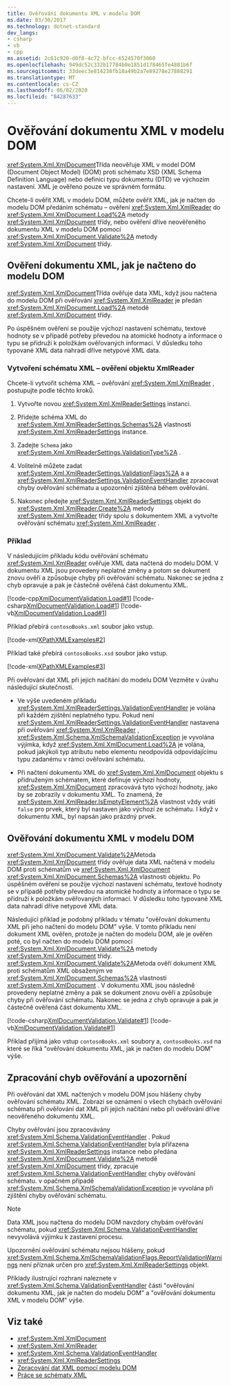 ```yaml
---
title: Ověřování dokumentu XML v modelu DOM
ms.date: 03/30/2017
ms.technology: dotnet-standard
dev_langs:
- csharp
- vb
- cpp
ms.assetid: 2c61c920-d0f8-4c72-bfcc-6524570f3060
ms.openlocfilehash: 949dc52c332b17784b0e1851d178465fe4881b6f
ms.sourcegitcommit: 33deec3e814238fb18a49b2a7e89278e27888291
ms.translationtype: MT
ms.contentlocale: cs-CZ
ms.lasthandoff: 06/02/2020
ms.locfileid: "84287633"
---
```

# <a name="validating-an-xml-document-in-the-dom"></a>Ověřování dokumentu XML v modelu DOM

<xref:System.Xml.XmlDocument>Třída neověřuje XML v model DOM (Document Object Model) (DOM) proti schématu XSD (XML Schema Definition Language) nebo definici typu dokumentu (DTD) ve výchozím nastavení. XML je ověřeno pouze ve správném formátu.

Chcete-li ověřit XML v modelu DOM, můžete ověřit XML, jak je načten do modelu DOM předáním schématu – ověření <xref:System.Xml.XmlReader> do <xref:System.Xml.XmlDocument.Load%2A> metody <xref:System.Xml.XmlDocument> třídy, nebo ověření dříve neověřeného dokumentu XML v modelu DOM pomocí <xref:System.Xml.XmlDocument.Validate%2A> metody <xref:System.Xml.XmlDocument> třídy.

## <a name="validating-an-xml-document-as-it-is-loaded-into-the-dom"></a>Ověření dokumentu XML, jak je načteno do modelu DOM

<xref:System.Xml.XmlDocument>Třída ověřuje data XML, když jsou načtena do modelu DOM při ověřování <xref:System.Xml.XmlReader> je předán <xref:System.Xml.XmlDocument.Load%2A> metodě <xref:System.Xml.XmlDocument> třídy.

Po úspěšném ověření se použije výchozí nastavení schématu, textové hodnoty se v případě potřeby převedou na atomické hodnoty a informace o typu se přidruží k položkám ověřovaných informací. V důsledku toho typované XML data nahradí dříve netypové XML data.

### <a name="creating-an-xml-schema-validating-xmlreader"></a>Vytvoření schématu XML – ověření objektu XmlReader

Chcete-li vytvořit schéma XML – ověřování <xref:System.Xml.XmlReader> , postupujte podle těchto kroků.

1. Vytvořte novou <xref:System.Xml.XmlReaderSettings> instanci.

2. Přidejte schéma XML do <xref:System.Xml.XmlReaderSettings.Schemas%2A> vlastnosti <xref:System.Xml.XmlReaderSettings> instance.

3. Zadejte `Schema` jako <xref:System.Xml.XmlReaderSettings.ValidationType%2A> .

4. Volitelně můžete zadat <xref:System.Xml.XmlReaderSettings.ValidationFlags%2A> a a <xref:System.Xml.XmlReaderSettings.ValidationEventHandler> zpracovat chyby ověřování schématu a upozornění zjištěná během ověřování.

5. Nakonec předejte <xref:System.Xml.XmlReaderSettings> objekt do <xref:System.Xml.XmlReader.Create%2A> metody <xref:System.Xml.XmlReader> třídy spolu s dokumentem XML a vytvořte ověřování schématu <xref:System.Xml.XmlReader> .

### <a name="example"></a>Příklad

V následujícím příkladu kódu ověřování schématu <xref:System.Xml.XmlReader> ověřuje XML data načtená do modelu DOM. V dokumentu XML jsou provedeny neplatné změny a potom se dokument znovu ověří a způsobuje chyby při ověřování schématu. Nakonec se jedna z chyb opravuje a pak je částečně ověřená část dokumentu XML.

[!code-cpp[XmlDocumentValidation.Load#1](../../../../samples/snippets/cpp/VS_Snippets_Data/XmlDocumentValidation.Load/CPP/XmlDocumentValidationExample.cpp#1)]
[!code-csharp[XmlDocumentValidation.Load#1](../../../../samples/snippets/csharp/VS_Snippets_Data/XmlDocumentValidation.Load/CS/XmlDocumentValidationExample.cs#1)]
[!code-vb[XmlDocumentValidation.Load#1](../../../../samples/snippets/visualbasic/VS_Snippets_Data/XmlDocumentValidation.Load/VB/XmlDocumentValidationExample.vb#1)]

Příklad přebírá `contosoBooks.xml` soubor jako vstup.

[!code-xml[XPathXMLExamples#2](../../../../samples/snippets/xml/VS_Snippets_Data/XPathXMLExamples/XML/contosoBooks.xml#2)]

Příklad také přebírá `contosoBooks.xsd` soubor jako vstup.

[!code-xml[XPathXMLExamples#3](../../../../samples/snippets/xml/VS_Snippets_Data/XPathXMLExamples/XML/contosoBooks.xsd#3)]

Při ověřování dat XML při jejich načítání do modelu DOM Vezměte v úvahu následující skutečnosti.

- Ve výše uvedeném příkladu <xref:System.Xml.XmlReaderSettings.ValidationEventHandler> je volána při každém zjištění neplatného typu. Pokud není <xref:System.Xml.XmlReaderSettings.ValidationEventHandler> nastavena při ověřování <xref:System.Xml.XmlReader> , <xref:System.Xml.Schema.XmlSchemaValidationException> je vyvolána výjimka, když <xref:System.Xml.XmlDocument.Load%2A> je volána, pokud jakýkoli typ atributu nebo elementu neodpovídá odpovídajícímu typu zadanému v rámci ověřování schématu.

- Při načtení dokumentu XML do <xref:System.Xml.XmlDocument> objektu s přidruženým schématem, které definuje výchozí hodnoty, <xref:System.Xml.XmlDocument> zpracovává tyto výchozí hodnoty, jako by se zobrazily v dokumentu XML. To znamená, že <xref:System.Xml.XmlReader.IsEmptyElement%2A> vlastnost vždy vrátí `false` pro prvek, který byl nastaven jako výchozí ze schématu. I když v dokumentu XML, byl napsán jako prázdný prvek.

## <a name="validating-an-xml-document-in-the-dom"></a>Ověřování dokumentu XML v modelu DOM

<xref:System.Xml.XmlDocument.Validate%2A>Metoda <xref:System.Xml.XmlDocument> třídy ověřuje data XML načtená v modelu DOM proti schématům ve <xref:System.Xml.XmlDocument> <xref:System.Xml.XmlDocument.Schemas%2A> vlastnosti objektu. Po úspěšném ověření se použije výchozí nastavení schématu, textové hodnoty se v případě potřeby převedou na atomické hodnoty a informace o typu se přidruží k položkám ověřovaných informací. V důsledku toho typované XML data nahradí dříve netypové XML data.

Následující příklad je podobný příkladu v tématu "ověřování dokumentu XML při jeho načtení do modelu DOM" výše. V tomto příkladu není dokument XML ověřen, protože je načten do modelu DOM, ale je ověřen poté, co byl načten do modelu DOM pomocí <xref:System.Xml.XmlDocument.Validate%2A> metody <xref:System.Xml.XmlDocument> třídy. <xref:System.Xml.XmlDocument.Validate%2A>Metoda ověří dokument XML proti schématům XML obsaženým ve <xref:System.Xml.XmlDocument.Schemas%2A> vlastnosti <xref:System.Xml.XmlDocument> . V dokumentu XML jsou následně provedeny neplatné změny a pak se dokument znovu ověří a způsobuje chyby při ověřování schématu. Nakonec se jedna z chyb opravuje a pak je částečně ověřená část dokumentu XML.

[!code-csharp[XmlDocumentValidation.Validate#1](../../../../samples/snippets/csharp/VS_Snippets_Data/XmlDocumentValidation.Validate/CS/XmlDocumentValidationExample.cs#1)]
[!code-vb[XmlDocumentValidation.Validate#1](../../../../samples/snippets/visualbasic/VS_Snippets_Data/XmlDocumentValidation.Validate/VB/XmlDocumentValidationExample.vb#1)]

Příklad přijímá jako vstup `contosoBooks.xml` soubory a, `contosoBooks.xsd` na které se říká "ověřování dokumentu XML, jak je načten do modelu DOM" výše.

## <a name="handling-validation-errors-and-warnings"></a>Zpracování chyb ověřování a upozornění

Při ověřování dat XML načtených v modelu DOM jsou hlášeny chyby ověřování schématu XML. Zobrazí se oznámení o všech chybách ověřování schématu při ověřování dat XML při jejich načítání nebo při ověřování dříve neověřeného dokumentu XML.

Chyby ověřování jsou zpracovávány <xref:System.Xml.Schema.ValidationEventHandler> . Pokud <xref:System.Xml.Schema.ValidationEventHandler> byla přiřazena <xref:System.Xml.XmlReaderSettings> instance nebo předána <xref:System.Xml.XmlDocument.Validate%2A> metodě <xref:System.Xml.XmlDocument> třídy, zpracuje <xref:System.Xml.Schema.ValidationEventHandler> chyby ověřování schématu. v opačném případě <xref:System.Xml.Schema.XmlSchemaValidationException> je vyvolána při zjištění chyby ověřování schématu.

> [!NOTE]
> Data XML jsou načtena do modelu DOM navzdory chybám ověřování schématu, pokud <xref:System.Xml.Schema.ValidationEventHandler> nevyvolává výjimku k zastavení procesu.
>
> Upozornění ověřování schématu nejsou hlášeny, pokud <xref:System.Xml.Schema.XmlSchemaValidationFlags.ReportValidationWarnings> není příznak určen pro <xref:System.Xml.XmlReaderSettings> objekt.

 Příklady ilustrující rozhraní naleznete v <xref:System.Xml.Schema.ValidationEventHandler> části "ověřování dokumentu XML, jak je načten do modelu DOM" a "ověřování dokumentu XML v modelu DOM" výše.

## <a name="see-also"></a>Viz také

- <xref:System.Xml.XmlDocument>
- <xref:System.Xml.XmlReader>
- <xref:System.Xml.Schema.ValidationEventHandler>
- <xref:System.Xml.XmlReaderSettings>
- [Zpracování dat XML pomocí modelu DOM](process-xml-data-using-the-dom-model.md)
- [Práce se schématy XML](working-with-xml-schemas.md)
